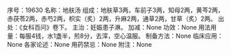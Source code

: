 序号：19630
名称：地肤汤
组成：地肤草3两，车前子3两，知母2两，黄芩2两，赤茯苓2两，赤芍2两，枳实（炙）2两，升麻2两，通草2两，甘草（炙）2两。
出处：《女科百问》卷下。
主治：妊娠患子淋。
加减：None
功效：None
用法用量：每服4钱，水1盏半，煎8分，去滓，空心温服。
制备方法：None
临床应用：None
各家论述：None
用药禁忌：None
附注：None
